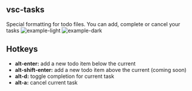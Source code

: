 ## vsc-tasks
Special formatting for todo files. You can add, complete or cancel your tasks
![example-light](https://raw.githubusercontent.com/walllk/vsc-tasks/master/images/light.PNG)
![example-dark](https://raw.githubusercontent.com/walllk/vsc-tasks/master/images/dark.PNG)

## Hotkeys
* **alt-enter:** add a new todo item below the current
* **alt-shift-enter:** add a new todo item above the current (coming soon)
* **alt-d:** toggle completion for current task
* **alt-a:** cancel current task
